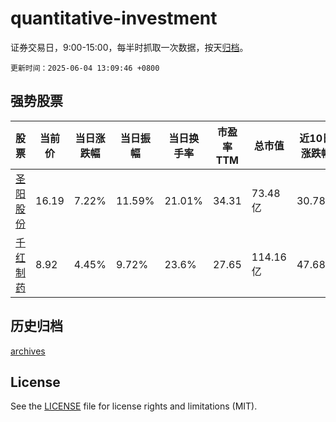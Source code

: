 # quantitative-investment

证券交易日，9:00-15:00，每半时抓取一次数据，按天[归档](archives)。

`更新时间：2025-06-04 13:09:46 +0800`

## 强势股票

|股票|当前价|当日涨跌幅|当日振幅|当日换手率|市盈率TTM|总市值|近10日涨跌幅|
|----|----|----|----|----|----|----|----|
|[圣阳股份](https://xueqiu.com/S/SZ002580)|16.19|7.22%|11.59%|21.01%|34.31|73.48亿|30.78%|
|[千红制药](https://xueqiu.com/S/SZ002550)|8.92|4.45%|9.72%|23.6%|27.65|114.16亿|47.68%|

## 历史归档

[archives](archives)

## License

See the [LICENSE](LICENSE) file for license rights and limitations (MIT).